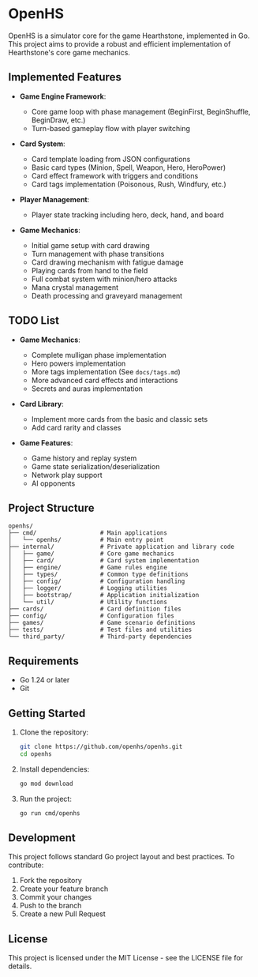 # OpenHS

OpenHS is a simulator core for the game Hearthstone, implemented in Go. This project aims to provide a robust and efficient implementation of Hearthstone's core game mechanics.

## Implemented Features

- **Game Engine Framework**:
  - Core game loop with phase management (BeginFirst, BeginShuffle, BeginDraw, etc.)
  - Turn-based gameplay flow with player switching

- **Card System**: 
  - Card template loading from JSON configurations
  - Basic card types (Minion, Spell, Weapon, Hero, HeroPower)
  - Card effect framework with triggers and conditions
  - Card tags implementation (Poisonous, Rush, Windfury, etc.)

- **Player Management**:
  - Player state tracking including hero, deck, hand, and board
  
- **Game Mechanics**:
  - Initial game setup with card drawing
  - Turn management with phase transitions
  - Card drawing mechanism with fatigue damage
  - Playing cards from hand to the field
  - Full combat system with minion/hero attacks
  - Mana crystal management
  - Death processing and graveyard management

## TODO List

- **Game Mechanics**:
  - Complete mulligan phase implementation
  - Hero powers implementation
  - More tags implementation (See `docs/tags.md`)
  - More advanced card effects and interactions
  - Secrets and auras implementation

- **Card Library**:
  - Implement more cards from the basic and classic sets
  - Add card rarity and classes

- **Game Features**:
  - Game history and replay system
  - Game state serialization/deserialization
  - Network play support
  - AI opponents

## Project Structure

```
openhs/
├── cmd/                  # Main applications
│   └── openhs/           # Main entry point
├── internal/             # Private application and library code
│   ├── game/             # Core game mechanics
│   ├── card/             # Card system implementation
│   ├── engine/           # Game rules engine
│   ├── types/            # Common type definitions
│   ├── config/           # Configuration handling
│   ├── logger/           # Logging utilities
│   ├── bootstrap/        # Application initialization
│   └── util/             # Utility functions
├── cards/                # Card definition files
├── config/               # Configuration files
├── games/                # Game scenario definitions
├── tests/                # Test files and utilities
└── third_party/          # Third-party dependencies
```

## Requirements

- Go 1.24 or later
- Git

## Getting Started

1. Clone the repository:
   ```bash
   git clone https://github.com/openhs/openhs.git
   cd openhs
   ```

2. Install dependencies:
   ```bash
   go mod download
   ```

3. Run the project:
   ```bash
   go run cmd/openhs
   ```

## Development

This project follows standard Go project layout and best practices. To contribute:

1. Fork the repository
2. Create your feature branch
3. Commit your changes
4. Push to the branch
5. Create a new Pull Request

## License

This project is licensed under the MIT License - see the LICENSE file for details. 